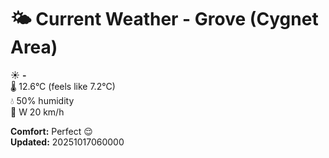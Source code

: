 # 🌤️ Current Weather - Grove (Cygnet Area)

☀️ **-**  
🌡️ 12.6°C (feels like 7.2°C)  
💧 50% humidity  
💨 W 20 km/h  

**Comfort:** Perfect 😌  
**Updated:** 20251017060000

